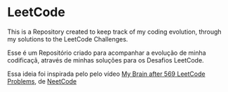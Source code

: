 # LeetCode

This is a Repository created to keep track of my coding evolution, through my solutions to the LeetCode Challenges.

Esse é um Repositório criado para acompanhar a evolução de minha codificaçã, através de minhas soluções para os Desafios LeetCode.

Essa ideia foi inspirada pelo pelo vídeo [My Brain after 569 LeetCode Problems](ttps://www.youtube.com/watch?v=8wysIxzqgPI), de [NeetCode](https://www.youtube.com/@NeetCode)
